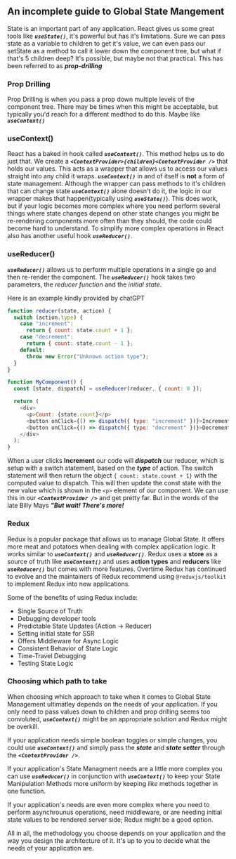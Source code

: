## An incomplete guide to Global State Mangement

State is an important part of any application. React gives us some great tools like _**`useState()`**_, it's powerful but has it's limitations. Sure we can pass state as a variable to children to get it's value, we can even pass our setState as a method to call it lower down the component tree, but what if that's 5 children deep? It's possible, but maybe not that practical. This has been referred to as _**prop-drilling**_

### Prop Drilling

Prop Drilling is when you pass a prop down multiple levels of the component tree. There may be times when this might be acceptable, but typically you'd reach for a different medthod to do this. Maybe like _**`useContext()`**_

### useContext()

React has a baked in hook called _**`useContext()`**_. This method helps us to do just that. We create a _**`<ContextProvider>{children}<ContextProvider />`**_ that holds our values. This acts as a wrapper that allows us to access our values straight into any child it wraps. _**`useContext()`**_ in and of itself is **not** a form of state management. Although the wrapper can pass methods to it's children that can change state _**`useContext()`**_ alone doesn't do it, the logic in our wrapper makes that happen(typically using _**`useState()`**_). This does work, but if your logic becomes more complex where you need perform several things where state changes depend on other state changes you might be re-rendering components more often than they should, the code could become hard to understand. To simplify more complex operations in React also has another useful hook _**`useReducer()`**_.

### useReducer()

_**`useReducer()`**_ allows us to perform multiple operations in a single go and then re-render the component. The _**`useReducer()`**_ hook takes two parameters, the _reducer function_ and the _initial state_.

Here is an example kindly provided by chatGPT

```javascript
function reducer(state, action) {
  switch (action.type) {
    case "increment":
      return { count: state.count + 1 };
    case "decrement":
      return { count: state.count - 1 };
    default:
      throw new Error("Unknown action type");
  }
}

function MyComponent() {
  const [state, dispatch] = useReducer(reducer, { count: 0 });

  return (
    <div>
      <p>Count: {state.count}</p>
      <button onClick={() => dispatch({ type: "increment" })}>Increment</button>
      <button onClick={() => dispatch({ type: "decrement" })}>Decrement</button>
    </div>
  );
}
```

When a user clicks **Increment** our code will _**dispatch**_ our reducer, which is setup with a switch statement, based on the _**type**_ of action. The switch statement will then return the object `{ count: state.count + 1}` with the computed value to dispatch. This will then update the const state with the new value which is shown in the `<p>` element of our component. We can use this in our _**`<ContextProvider />`**_ and get pretty far. But in the words of the late Billy Mays _**"But wait! There's more!**_

### Redux

Redux is a popular package that allows us to manage Global State. It offers more meat and potatoes when dealing with complex application logic. It works similar to _**`useContext()`**_ and _**`useReducer()`**_. Redux uses a **store** as a source of truth like _**`useContext()`**_ and uses **action types** and **reducers** like _**`useReducer()`**_ but comes with more features. Overtime Redux has continued to evolve and the maintainers of Redux recommend using `@reduxjs/toolkit` to implement Redux into new applications.

Some of the benefits of using Redux include:

- Single Source of Truth
- Debugging developer tools
- Predictable State Updates (Action -> Reducer)
- Setting initial state for SSR
- Offers Middleware for Async Logic
- Consistent Behavior of State Logic
- Time-Travel Debugging
- Testing State Logic

### Choosing which path to take

When choosing which approach to take when it comes to Global State Management ultimatley depends on the needs of your application. If you only need to pass values down to children and prop drilling seems too convoluted, _**`useContext()`**_ might be an appropriate solution and Redux might be overkill.

If your application needs simple boolean toggles or simple changes, you could use _**`useContext()`**_ and simply pass the _**state**_ and _**state setter**_ through the _**`<ContextProvider />`**_.

If your application's State Managment needs are a little more complex you can use _**`useReducer()`**_ in conjunction with _**`useContext()`**_ to keep your State Manipulation Methods more uniform by keeping _like_ methods together in one function.

If your application's needs are even more complex where you need to perform asynchrounus operations, need middleware, or are needing initial state values to be rendered server side; Redux might be a good option.

All in all, the methodology you choose depends on your application and the way you design the architecture of it. It's up to you to decide what the needs of your application are.
